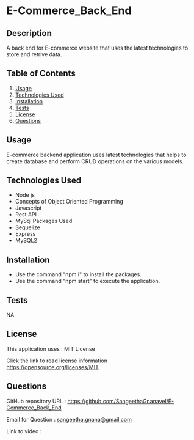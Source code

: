 # E-Commerce_Back_End

## Description

A back end for E-commerce website that uses the latest technologies to store and retrive data.

## Table of Contents

1. [Usage](#usage)
2. [Technologies Used](#TechnologiesUsed)
3. [Installation](#installation)
4. [Tests](#tests)
5. [License](#license)
6. [Questions](#questions)

## Usage

E-commerce backend application uses latest technologies that helps to create database and perform CRUD operations on the various models.

## Technologies Used

- Node js
- Concepts of Object Oriented Programming
- Javascript
- Rest API
- MySql
  Packages Used
- Sequelize
- Express
- MySQL2

## Installation

- Use the command "npm i" to install the packages.
- Use the command "npm start" to execute the application.

## Tests

NA

## License

This application uses : MIT License

Click the link to read license information https://opensource.org/licenses/MIT

## Questions

GitHub repository URL : https://github.com/SangeethaGnanavel/E-Commerce_Back_End

Email for Question : sangeetha.gnana@gmail.com

Link to video :
